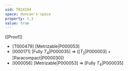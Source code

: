 ```yaml
---
uid: T024194
space: duncan's-space
property: t_2
value: true
---
```

[[Proof]]

* [T000479] [Metrizable|P000053]
* [I000171] [Fully $T_4$|P000035] => ([$T_2$|P000003] + [Paracompact|P000030])
* [I000056] [Metrizable|P000053] => [Fully $T_4$|P000035]

